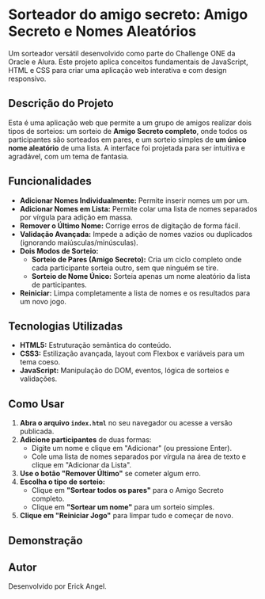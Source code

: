 # Sorteador do amigo secreto: Amigo Secreto e Nomes Aleatórios

Um sorteador versátil desenvolvido como parte do Challenge ONE da Oracle e Alura. Este projeto aplica conceitos fundamentais de JavaScript, HTML e CSS para criar uma aplicação web interativa e com design responsivo.

## Descrição do Projeto

Esta é uma aplicação web que permite a um grupo de amigos realizar dois tipos de sorteios: um sorteio de **Amigo Secreto completo**, onde todos os participantes são sorteados em pares, e um sorteio simples de **um único nome aleatório** de uma lista. A interface foi projetada para ser intuitiva e agradável, com um tema de fantasia.

## Funcionalidades

- **Adicionar Nomes Individualmente:** Permite inserir nomes um por um.
- **Adicionar Nomes em Lista:** Permite colar uma lista de nomes separados por vírgula para adição em massa.
- **Remover o Último Nome:** Corrige erros de digitação de forma fácil.
- **Validação Avançada:** Impede a adição de nomes vazios ou duplicados (ignorando maiúsculas/minúsculas).
- **Dois Modos de Sorteio:**
    - **Sorteio de Pares (Amigo Secreto):** Cria um ciclo completo onde cada participante sorteia outro, sem que ninguém se tire.
    - **Sorteio de Nome Único:** Sorteia apenas um nome aleatório da lista de participantes.
- **Reiniciar:** Limpa completamente a lista de nomes e os resultados para um novo jogo.

## Tecnologias Utilizadas

- **HTML5:** Estruturação semântica do conteúdo.
- **CSS3:** Estilização avançada, layout com Flexbox e variáveis para um tema coeso.
- **JavaScript:** Manipulação do DOM, eventos, lógica de sorteios e validações.

## Como Usar

1. **Abra o arquivo `index.html`** no seu navegador ou acesse a versão publicada.
2. **Adicione participantes** de duas formas:
    - Digite um nome e clique em "Adicionar" (ou pressione Enter).
    - Cole uma lista de nomes separados por vírgula na área de texto e clique em "Adicionar da Lista".
3. **Use o botão "Remover Último"** se cometer algum erro.
4. **Escolha o tipo de sorteio:**
    - Clique em **"Sortear todos os pares"** para o Amigo Secreto completo.
    - Clique em **"Sortear um nome"** para um sorteio simples.
5. **Clique em "Reiniciar Jogo"** para limpar tudo e começar de novo.

## Demonstração



##  Autor

Desenvolvido por Erick Angel.
